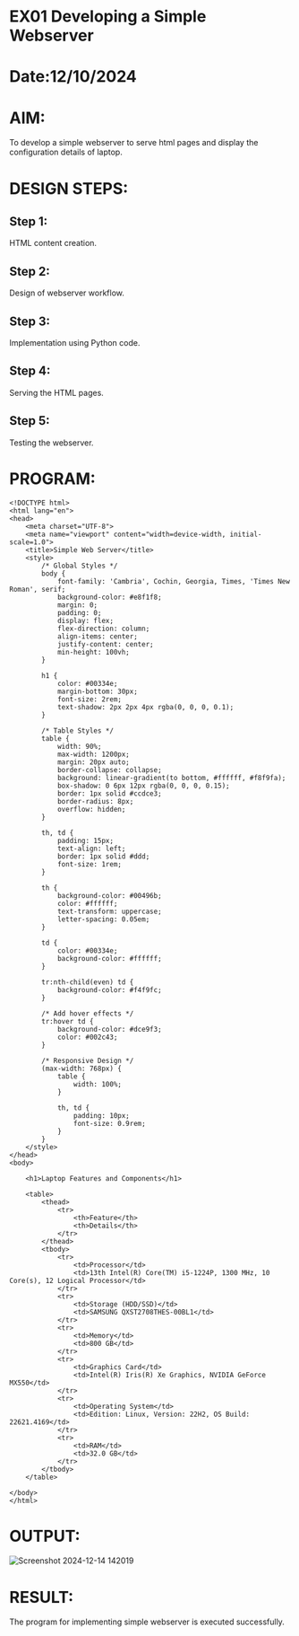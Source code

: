 # EX01 Developing a Simple Webserver

# Date:12/10/2024
# AIM:
To develop a simple webserver to serve html pages and display the configuration details of laptop.

# DESIGN STEPS:
## Step 1:
HTML content creation.

## Step 2:
Design of webserver workflow.

## Step 3:
Implementation using Python code.

## Step 4:
Serving the HTML pages.

## Step 5:
Testing the webserver.

# PROGRAM:
```
<!DOCTYPE html>
<html lang="en">
<head>
    <meta charset="UTF-8">
    <meta name="viewport" content="width=device-width, initial-scale=1.0">
    <title>Simple Web Server</title>
    <style>
        /* Global Styles */
        body {
            font-family: 'Cambria', Cochin, Georgia, Times, 'Times New Roman', serif;
            background-color: #e8f1f8;
            margin: 0;
            padding: 0;
            display: flex;
            flex-direction: column;
            align-items: center;
            justify-content: center;
            min-height: 100vh;
        }

        h1 {
            color: #00334e;
            margin-bottom: 30px;
            font-size: 2rem;
            text-shadow: 2px 2px 4px rgba(0, 0, 0, 0.1);
        }

        /* Table Styles */
        table {
            width: 90%;
            max-width: 1200px;
            margin: 20px auto;
            border-collapse: collapse;
            background: linear-gradient(to bottom, #ffffff, #f8f9fa);
            box-shadow: 0 6px 12px rgba(0, 0, 0, 0.15);
            border: 1px solid #ccdce3;
            border-radius: 8px;
            overflow: hidden;
        }

        th, td {
            padding: 15px;
            text-align: left;
            border: 1px solid #ddd;
            font-size: 1rem;
        }

        th {
            background-color: #00496b;
            color: #ffffff;
            text-transform: uppercase;
            letter-spacing: 0.05em;
        }

        td {
            color: #00334e;
            background-color: #ffffff;
        }

        tr:nth-child(even) td {
            background-color: #f4f9fc;
        }

        /* Add hover effects */
        tr:hover td {
            background-color: #dce9f3;
            color: #002c43;
        }

        /* Responsive Design */
        (max-width: 768px) {
            table {
                width: 100%;
            }

            th, td {
                padding: 10px;
                font-size: 0.9rem;
            }
        }
    </style>
</head>
<body>

    <h1>Laptop Features and Components</h1>

    <table>
        <thead>
            <tr>
                <th>Feature</th>
                <th>Details</th>
            </tr>
        </thead>
        <tbody>
            <tr>
                <td>Processor</td>
                <td>13th Intel(R) Core(TM) i5-1224P, 1300 MHz, 10 Core(s), 12 Logical Processor</td>
            </tr>
            <tr>
                <td>Storage (HDD/SSD)</td>
                <td>SAMSUNG QXST2708THES-00BL1</td>
            </tr>
            <tr>
                <td>Memory</td>
                <td>800 GB</td>
            </tr>
            <tr>
                <td>Graphics Card</td>
                <td>Intel(R) Iris(R) Xe Graphics, NVIDIA GeForce MX550</td>
            </tr>
            <tr>
                <td>Operating System</td>
                <td>Edition: Linux, Version: 22H2, OS Build: 22621.4169</td>
            </tr>
            <tr>
                <td>RAM</td>
                <td>32.0 GB</td>
            </tr>
        </tbody>
    </table>

</body>
</html>

```
# OUTPUT:
![Screenshot 2024-12-14 142019](https://github.com/user-attachments/assets/38cb7b11-a4b3-4e2c-91ed-db4f02e32cde)

# RESULT:
The program for implementing simple webserver is executed successfully.
